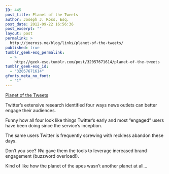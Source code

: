 ```yaml
---
ID: 445
post_title: Planet of the Tweets
author: Joseph J. Ross, Esq.
post_date: 2012-09-22 16:56:36
post_excerpt: ""
layout: post
permalink: >
  http://joeross.me/blog/links/planet-of-the-tweets/
published: true
tumblr_geek-esq_permalink:
  - >
    http://geek-esq.tumblr.com/post/32057671614/planet-of-the-tweets
tumblr_geek-esq_id:
  - "32057671614"
gfonts_meta_no_font:
  - "1"
---
```

<a href='http://blog.twitter.com/2012/09/best-practices-for-journalists.html'>Planet of the Tweets</a><div class="link_description"><p>Twitter&#8217;s extensive research identified four ways news outlets can better engage their audiences.</p>

<p>Funny how all four look like things Twitter&#8217;s early and most &#8220;engaged&#8221; users have been doing since the service&#8217;s inception.</p>

<p>The same users Twitter is frequently screwing with reckless abandon these days.</p>

<p>Don&#8217;t you see? <em>We</em> gave them the tools to leverage increased brand engagement (buzzword overload!).</p>

<p>Kind of like how the planet of the apes wasn&#8217;t another planet at all&#8230;</p></div>